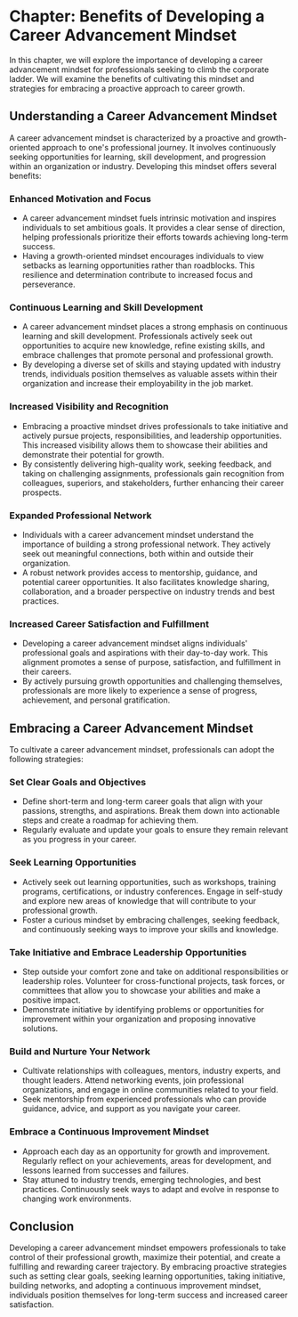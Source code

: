 Chapter: Benefits of Developing a Career Advancement Mindset
============================================================

In this chapter, we will explore the importance of developing a career advancement mindset for professionals seeking to climb the corporate ladder. We will examine the benefits of cultivating this mindset and strategies for embracing a proactive approach to career growth.

Understanding a Career Advancement Mindset
------------------------------------------

A career advancement mindset is characterized by a proactive and growth-oriented approach to one's professional journey. It involves continuously seeking opportunities for learning, skill development, and progression within an organization or industry. Developing this mindset offers several benefits:

### Enhanced Motivation and Focus

* A career advancement mindset fuels intrinsic motivation and inspires individuals to set ambitious goals. It provides a clear sense of direction, helping professionals prioritize their efforts towards achieving long-term success.
* Having a growth-oriented mindset encourages individuals to view setbacks as learning opportunities rather than roadblocks. This resilience and determination contribute to increased focus and perseverance.

### Continuous Learning and Skill Development

* A career advancement mindset places a strong emphasis on continuous learning and skill development. Professionals actively seek out opportunities to acquire new knowledge, refine existing skills, and embrace challenges that promote personal and professional growth.
* By developing a diverse set of skills and staying updated with industry trends, individuals position themselves as valuable assets within their organization and increase their employability in the job market.

### Increased Visibility and Recognition

* Embracing a proactive mindset drives professionals to take initiative and actively pursue projects, responsibilities, and leadership opportunities. This increased visibility allows them to showcase their abilities and demonstrate their potential for growth.
* By consistently delivering high-quality work, seeking feedback, and taking on challenging assignments, professionals gain recognition from colleagues, superiors, and stakeholders, further enhancing their career prospects.

### Expanded Professional Network

* Individuals with a career advancement mindset understand the importance of building a strong professional network. They actively seek out meaningful connections, both within and outside their organization.
* A robust network provides access to mentorship, guidance, and potential career opportunities. It also facilitates knowledge sharing, collaboration, and a broader perspective on industry trends and best practices.

### Increased Career Satisfaction and Fulfillment

* Developing a career advancement mindset aligns individuals' professional goals and aspirations with their day-to-day work. This alignment promotes a sense of purpose, satisfaction, and fulfillment in their careers.
* By actively pursuing growth opportunities and challenging themselves, professionals are more likely to experience a sense of progress, achievement, and personal gratification.

Embracing a Career Advancement Mindset
--------------------------------------

To cultivate a career advancement mindset, professionals can adopt the following strategies:

### Set Clear Goals and Objectives

* Define short-term and long-term career goals that align with your passions, strengths, and aspirations. Break them down into actionable steps and create a roadmap for achieving them.
* Regularly evaluate and update your goals to ensure they remain relevant as you progress in your career.

### Seek Learning Opportunities

* Actively seek out learning opportunities, such as workshops, training programs, certifications, or industry conferences. Engage in self-study and explore new areas of knowledge that will contribute to your professional growth.
* Foster a curious mindset by embracing challenges, seeking feedback, and continuously seeking ways to improve your skills and knowledge.

### Take Initiative and Embrace Leadership Opportunities

* Step outside your comfort zone and take on additional responsibilities or leadership roles. Volunteer for cross-functional projects, task forces, or committees that allow you to showcase your abilities and make a positive impact.
* Demonstrate initiative by identifying problems or opportunities for improvement within your organization and proposing innovative solutions.

### Build and Nurture Your Network

* Cultivate relationships with colleagues, mentors, industry experts, and thought leaders. Attend networking events, join professional organizations, and engage in online communities related to your field.
* Seek mentorship from experienced professionals who can provide guidance, advice, and support as you navigate your career.

### Embrace a Continuous Improvement Mindset

* Approach each day as an opportunity for growth and improvement. Regularly reflect on your achievements, areas for development, and lessons learned from successes and failures.
* Stay attuned to industry trends, emerging technologies, and best practices. Continuously seek ways to adapt and evolve in response to changing work environments.

Conclusion
----------

Developing a career advancement mindset empowers professionals to take control of their professional growth, maximize their potential, and create a fulfilling and rewarding career trajectory. By embracing proactive strategies such as setting clear goals, seeking learning opportunities, taking initiative, building networks, and adopting a continuous improvement mindset, individuals position themselves for long-term success and increased career satisfaction.

